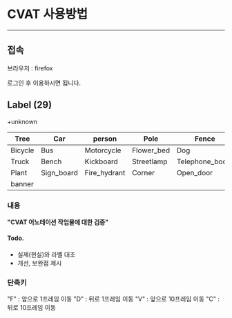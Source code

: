 # CVAT 사용방법
---
## 접속
브라우저 : firefox

로그인 후 이용하시면 됩니다.
## Label (29)
 +unknown

| Tree    | Car        | person       | Pole       | Fence           | Utility_pole | Bollard      |
| ------- | ---------- | ------------ | ---------- | --------------- | ------------ | ------------ |
| Bicycle | Bus        | Motorcycle   | Flower_bed | Dog             | Bus_stop     | Traffic_cone |
| Truck   | Bench      | Kickboard    | Streetlamp | Telephone_booth | Trash        | Fire_plug    |
| Plant   | Sign_board | Fire_hydrant | Corner     | Open_door       | Mailbox      | Unknown      |
| banner  |            |              |            |                 |              |              |

### 내용
**"CVAT 어노테이션 작업물에 대한 검증"**
#### Todo.
-  실제(현실)와 라벨 대조
-  개선, 보완점 제시 
### 단축키
"F" : 앞으로 1프레임 이동
"D" : 뒤로 1프레임 이동
"V" : 앞으로 10프레임 이동
"C" : 뒤로 10프레임 이동
